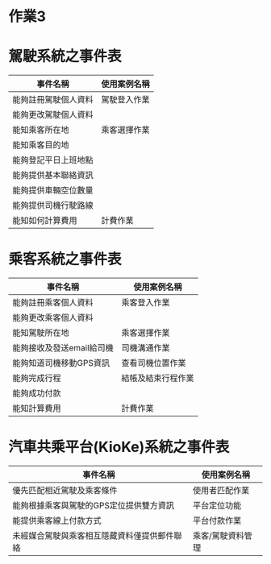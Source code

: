 # 作業3
# 駕駛系統之事件表 #
|事件名稱|使用案例名稱|
|----|----|
|能夠註冊駕駛個人資料|駕駛登入作業|
|能夠更改駕駛個人資料|
|能知乘客所在地|乘客選擇作業|
|能知乘客目的地|
|能夠登記平日上班地點||
|能夠提供基本聯絡資訊||
|能夠提供車輛空位數量||
|能夠提供司機行駛路線||
|能知如何計算費用|計費作業|
# 乘客系統之事件表 #
|事件名稱|使用案例名稱|
|----|----|
|能夠註冊乘客個人資料|乘客登入作業|
|能夠更改乘客個人資料|
|能知駕駛所在地|乘客選擇作業|
|能夠接收及發送email給司機|司機溝通作業|
|能夠知道司機移動GPS資訊|查看司機位置作業|
|能夠完成行程|結帳及結束行程作業|
|能夠成功付款||
|能知計算費用|計費作業|
# 汽車共乘平台(KioKe)系統之事件表 #
|事件名稱|使用案例名稱|
|----|----|
|優先匹配相近駕駛及乘客條件|使用者匹配作業|
|能夠根據乘客與駕駛的GPS定位提供雙方資訊|平台定位功能|
|能提供乘客線上付款方式|平台付款作業|
|未經媒合駕駛與乘客相互隱藏資料僅提供郵件聯絡|乘客/駕駛資料管理|
